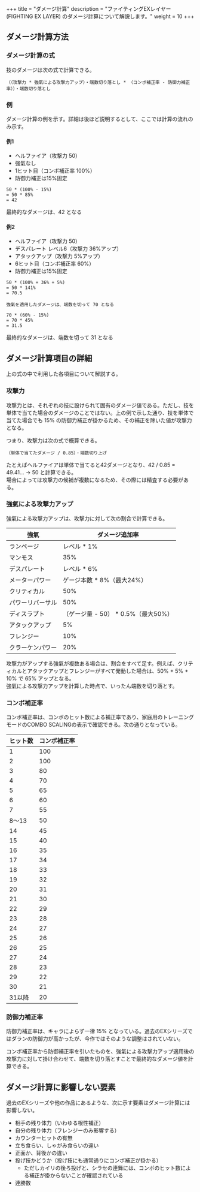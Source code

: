 +++
title = "ダメージ計算"
description = "ファイティングEXレイヤー (FIGHTING EX LAYER) のダメージ計算について解説します。"
weight = 10
+++

## ダメージ計算方法

### ダメージ計算の式

技のダメージは次の式で計算できる。

```
（（攻撃力 * 強氣による攻撃力アップ）・端数切り落とし * （コンボ補正率 - 防御力補正率））・端数切り落とし
```

### 例

ダメージ計算の例を示す。詳細は後ほど説明するとして、ここでは計算の流れのみ示す。

#### 例1
- ヘルファイア（攻撃力 50）
- 強氣なし
- 1ヒット目（コンボ補正率 100%）
- 防御力補正は15%固定

```
50 * (100% - 15%)
= 50 * 85%
= 42
```
最終的なダメージは、42 となる

#### 例2
- ヘルファイア（攻撃力 50）
- デスパレート レベル6（攻撃力 36%アップ）
- アタックアップ（攻撃力 5%アップ）
- 6ヒット目（コンボ補正率 60%）
- 防御力補正は15%固定

```
50 * (100% + 36% + 5%)
= 50 * 141%
= 70.5

強氣を適用したダメージは、端数を切って 70 となる

70 * (60% - 15%)
= 70 * 45%
= 31.5
```
最終的なダメージは、端数を切って 31 となる

## ダメージ計算項目の詳細

上の式の中で利用した各項目について解説する。

### 攻撃力

攻撃力とは、それぞれの技に設けられて固有のダメージ値である。ただし、技を単体で当てた場合のダメージのことではない。上の例で示した通り、技を単体で当てた場合でも 15% の防御力補正が掛かるため、その補正を除いた値が攻撃力となる。

つまり、攻撃力は次の式で概算できる。
```
（単体で当てたダメージ / 0.85）・端数切り上げ
```
たとえばヘルファイアは単体で当てると42ダメージとなり、42 / 0.85 = 49.41... → 50 と計算できる。  
場合によっては攻撃力の候補が複数になるため、その際には精査する必要がある。

### 強氣による攻撃力アップ

強氣による攻撃力アップは、攻撃力に対して次の割合で計算できる。

|強氣|ダメージ追加率|
|----|--------------|
|ランページ|レベル * 1%|
|マンモス|35%|
|デスパレート|レベル * 6%|
|メーターパワー|ゲージ本数 * 8%（最大24%） |
|クリティカル|50%|
|パワーリバーサル|50%|
|ディスラプト|（ゲージ量 - 50） * 0.5%（最大50%）|
|アタックアップ|5%|
|フレンジー|10%|
|クラーケンパワー|20%|

攻撃力がアップする強氣が複数ある場合は、割合をすべて足す。例えば、クリティカルとアタックアップとフレンジーがすべて発動した場合は、50% + 5% + 10% で 65% アップとなる。  
強氣による攻撃力アップを計算した時点で、いったん端数を切り落とす。

### コンボ補正率

コンボ補正率は、コンボのヒット数による補正率であり、家庭用のトレーニングモードのCOMBO SCALINGの表示で確認できる。次の通りとなっている。

|ヒット数|コンボ補正率|
|--------|------------|
|1|100|
|2|100|
|3|80|
|4|70|
|5|65|
|6|60|
|7|55|
|8〜13|50|
|14|45|
|15|40|
|16|35|
|17|34|
|18|33|
|19|32|
|20|31|
|21|30|
|22|29|
|23|28|
|24|27|
|25|26|
|26|25|
|27|24|
|28|23|
|29|22|
|30|21|
|31以降|20|

### 防御力補正率

防御力補正率は、キャラによらず一律 15% となっている。過去のEXシリーズではダランの防御力が高かったが、今作ではそのような調整はされていない。

コンボ補正率から防御補正率を引いたものを、強氣による攻撃力アップ適用後の攻撃力に対して掛け合わせて、端数を切り落とすことで最終的なダメージ値を計算できる。

## ダメージ計算に影響しない要素

過去のEXシリーズや他の作品にあるような、次に示す要素はダメージ計算には影響しない。

- 相手の残り体力（いわゆる根性補正）
- 自分の残り体力（フレンジーのみ影響する）
- カウンターヒットの有無
- 立ち食らい、しゃがみ食らいの違い
- 正面か、背後かの違い
- 投げ技かどうか（投げ技にも通常通りにコンボ補正が掛かる）
  - ただしカイリの後ろ投げと、シラセの連舞には、コンボのヒット数による補正が掛からないことが確認されている
- 連勝数
